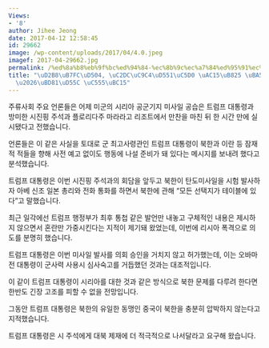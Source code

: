 ```yaml
---
Views:
- '8'
author: Jihee Jeong
date: 2017-04-12 12:58:45
id: 29662
image: /wp-content/uploads/2017/04/4.0.jpeg
imagef: 2017-04-29662.jpg
permalink: /%ed%8a%b8%eb%9f%bc%ed%94%84-%ec%8b%9c%ec%a7%84%ed%95%91%ec%97%90-%ea%b0%95%eb%a0%a5-%eb%a9%94%ec%8b%9c%ec%a7%80%eb%b6%81%ed%95%9c-%ec%95%95%eb%b0%95/
title: "\uD2B8\uB7FC\uD504, \uC2DC\uC9C4\uD551\uC5D0 \uAC15\uB825 \uBA54\uC2DC\uC9C0\
  \u2026\uBD81\uD55C \uC555\uBC15"
---
```


주류사회 주요 언론들은 어제 미군의 시리아 공군기지 미사일 공습은 트럼프 대통령과 방미한 시진핑 주석과 플로리다주 마라라고 리조트에서 만찬을 마친 뒤 한 시간 만에 실시됐다고 전했습니다.

언론들은 이 같은 사실을 토대로 군 최고사령관인 트럼프 대통령이 북한과 이란 등 잠재적 적들을 향해 사전 예고 없이도 행동에 나설 준비가 돼 있다는 메시지를 보내려 했다고 분석했습니다.

트럼프 대통령은 이번 시진핑 주석과의 회담을 앞두고 북한이 탄도미사일을 시험 발사하자 아베 신조 일본 총리와 전화 통화를 하면서 북한에 관해 “모든 선택지가 테이블에 있다”고 말했습니다.

최근 일각에선 트럼프 행정부가 최후 통첩 같은 발언만 내놓고 구체적인 내용은 제시하지 않으면서 혼란만 가중시킨다는 지적이 제기돼 왔었는데, 이번에 리시아 폭격으로 의도를 분명히 했습니다.

트럼프 대통령은 이번 미사일 발사를 의회 승인을 거치지 않고 허가했는데, 이는 오바마 전 대통령이 군사력 사용시 심사숙고를 거듭했던 것과는 대조적입니다.

이 같이 트럼프 대통령이 시리아를 대한 것과 같은 방식으로 북한 문제를 다루려 한다면 한반도 긴장 고조를 피할 수 없을 전망입니다.

그동안 트럼프 대통령은 북한의 유일한 동맹인 중국이 북한을 충분히 압박하지 않는다고 지적했습니다.

트럼프 대통령은 시 주석에게 대북 제재에 더 적극적으로 나서달라고 요구해 왔습니다.